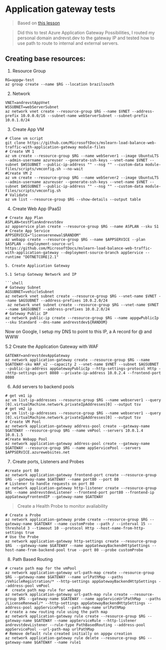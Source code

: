 # Application gateway tests

> Based on [this lesson](https://docs.microsoft.com/en-us/learn/modules/load-balance-web-traffic-with-application-gateway)

> Did this to test Azure Application Gateway Possibilities, I routed my personal domain andrevst.dev to the gateway IP and tested how to use path to route to internal and external servers.

## Creating base resources:

1. Resource Group

```shell
RG=appgw-test
az group create --name $RG --location brazilsouth
```

2. Network
```
VNET=andrevstAppVnet
WSSUBNET=webServerSubnet
az network vnet create --resource-group $RG --name $VNET --address-prefix 10.0.0.0/16 --subnet-name webServerSubnet --subnet-prefix 10.0.1.0/24
```
3. Create App VM

```shell
# Clone vm script
git clone https://github.com/MicrosoftDocs/mslearn-load-balance-web-traffic-with-application-gateway module-files
# Create VM 1
az vm create --resource-group $RG --name webServer1 --image UbuntuLTS --admin-username azureuser --generate-ssh-keys --vnet-name $VNET --subnet $WSSUBNET --public-ip-address "" --nsg "" --custom-data module-files/scripts/vmconfig.sh --no-wait
#Create VM 2
az vm create --resource-group $RG --name webServer2 --image UbuntuLTS --admin-username azureuser --generate-ssh-keys --vnet-name $VNET --subnet $WSSUBNET --public-ip-address "" --nsg "" --custom-data module-files/scripts/vmconfig.sh
# Validate
az vm list --resource-group $RG --show-details --output table
```

4. Create Web App (PaaS)

```shell
# Create App Plan
ASPLAN=testPlanAndrevstdev
az appservice plan create --resource-group $RG --name ASPLAN --sku S1
# Create App Service
APPSERVICE="licenserenewal$RANDOM"
az webapp create --resource-group $RG --name $APPSERVICE --plan $ASPLAN --deployment-source-url https://github.com/MicrosoftDocs/mslearn-load-balance-web-traffic-with-application-gateway --deployment-source-branch appService --runtime "DOTNETCORE|2.1"

5. Create Application Gateway

5.1 Setup Gateway Network and IP

```shell
# Gateway Subnet
AGSUBNET=vehicleSubnet
az network vnet subnet create --resource-group $RG --vnet-name $VNET --name $AGSUBNET --address-prefixes 10.0.2.0/24
 az network vnet subnet create --resource-group $RG --vnet-name $VNET --name $AGSUBNET --address-prefixes 10.0.2.0/24
# Gateway Public IP
az network public-ip create --resource-group $RG --name appgwPublicIp --sku Standard --dns-name andrevstdev${RANDOM}
```

Now on Google, I setup my DNS to point to this IP, a A record for @ and WWW

5.2 Create the Application Gateway with WAF

```shell
GATEWAY=andrevstdevAppGateway
az network application-gateway create --resource-group $RG --name $GATEWAY-sku WAF_v2 --capacity 2 --vnet-name $VNET --subnet $AGSUBNET --public-ip-address appGatewayPublicIp --http-settings-protocol Http --http-settings-port 8080 --private-ip-address 10.0.2.4 --frontend-port 8080
```

6. Add servers to backend pools

```shell
# get vm1 ip
az vm list-ip-addresses --resource-group $RG --name webserver1 --query [0].virtualMachine.network.privateIpAddresses[0] --output tsv
# get vm2 ip
az vm list-ip-addresses --resource-group $RG --name webserver1 --query [0].virtualMachine.network.privateIpAddresses[0] --output tsv
# Create VM Pool
az network application-gateway address-pool create --gateway-name $GATEWAY --resource-group $RG --name vmPool --servers 10.0.1.4 10.0.1.5
#Create Webapp Pool
az network application-gateway address-pool create --gateway-name $GATEWAY --resource-group $RG --name appServicePool --servers $APPSERVICE.azurewebsites.net
```
7. Create ports, Listeners and Probes

```shell
#create port 80
az network application-gateway frontend-port create --resource-group $RG --gateway-name $GATEWAY --name port80 --port 80
# Listener to handle requests on port 80
az network application-gateway http-listener create --resource-group $RG --name andrevstdevListener --frontend-port port80 --frontend-ip appGatewayFrontendIP --gateway-name $GATEWAY
```
> Create a Health Probe to monitor avaliability

```shell
# Create a Probe
az network application-gateway probe create --resource-group $RG --gateway-name $GATEWAY --name customProbe --path / --interval 15 --threshold 3 --timeout 10 --protocol Http --host-name-from-http-settings true
# Use the Probe
az network application-gateway http-settings create --resource-group $RG  --gateway-name $GATEWAY --name appGatewayBackendHttpSettings --host-name-from-backend-pool true --port 80 --probe customProbe
```

8. Path Based Routing

```shell
# create path map for the vmPool
az network application-gateway url-path-map create --resource-group $RG --gateway-name $GATEWAY --name urlPathMap --paths /VehicleRegistration/* --http-settings appGatewayBackendHttpSettings --address-pool vmPool
#  create path map rule for webapp
az network application-gateway url-path-map rule create --resource-group $RG --gateway-name $GATEWAY --name appServiceUrlPathMap  --paths /LicenseRenewal/* --http-settings appGatewayBackendHttpSettings --address-pool appServicePool --path-map-name urlPathMap
# create a new routing rule using the path map
az network application-gateway rule create --resource-group $RG --gateway-name $GATEWAY --name appServiceRule --http-listener andrevstdevListener --rule-type PathBasedRouting --address-pool appServicePool --url-path-map urlPathMap
# Remove default rule created initially on appgw creation
az network application-gateway rule delete --resource-group $RG --gateway-name $GATEWAY --name rule1
```
